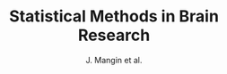 ---
cat: gaia
subcat: architecture
bestof: false
author: J. Mangin et al.
title: Statistical Methods in Brain Research
year: 2008
type: misc
---